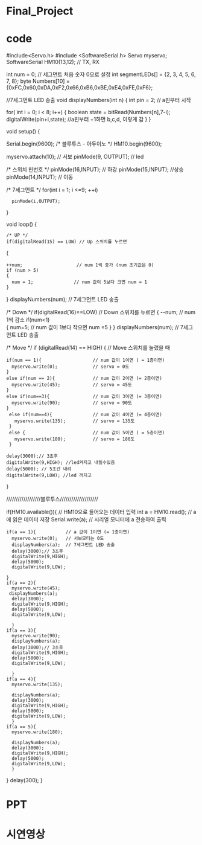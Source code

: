 # Final_Project


# code
#include<Servo.h>
#include <SoftwareSerial.h>
Servo myservo;
SoftwareSerial HM10(13,12); // TX, RX

int num = 0; // 세그먼트 처음 숫자 0으로 설정
int segmentLEDs[] = {2, 3, 4, 5, 6, 7, 8};
byte Numbers[10] = {0xFC,0x60,0xDA,0xF2,0x66,0xB6,0xBE,0xE4,0xFE,0xF6};

//7세그먼트 LED 송출
void displayNumbers(int n)
{
  int pin = 2; // a핀부터 시작
  
  for( int i = 0; i < 8; i++)
  {
    boolean state = bitRead(Numbers[n],7-i);
    digitalWrite(pin+i,state); //a핀부터 +1하면 b,c,d, 이렇게 감
  }
}


                 
void setup() 
{ 

  Serial.begin(9600);
  /* 블루투스 - 아두이노 */
  HM10.begin(9600);
  
  myservo.attach(10); // 서보
  pinMode(9, OUTPUT); // led
  
  
  /* 스위치 핀번호 */
  pinMode(16,INPUT); // 하강
  pinMode(15,INPUT); //상승
  pinMode(14,INPUT); // 이동
 
  /* 7세그먼트 */
  for(int i = 1; i <=9; ++i)
    
      pinMode(i,OUTPUT);
   
}

void loop() {
  
    /* UP */
    if(digitalRead(15) == LOW) // Up 스위치를 누르면
  {
    
    ++num;                    // num 1씩 증가 (num 초기값은 0)
    if (num > 5) 
    {
      num = 1;               // num 값이 5보다 크면 num = 1
    }
  }
  displayNumbers(num);      // 7세그먼트 LED 송출
  
  /* Down */
  if(digitalRead(16)==LOW)  // Down 스위치를 누르면
  { 
    --num;                 // num 1씩 감소
    if(num<1)              
    {
      num=5;              // num 값이 1보다 작으면 num =5
    }
  }
  displayNumbers(num);    // 7세그먼트 LED 송출

  /* Move */
  if (digitalRead(14) == HIGH) {    // Move 스위치를 눌렀을 때
    
    if(num == 1){                   // num 값이 1이면 ( = 1층이면) 
      myservo.write(0);             // servo = 0도
    }
    else if(num == 2){              // num 값이 2이면 (= 2층이면)
      myservo.write(45);            // servo = 45도
    } 
    else if(num==3){                // num 값이 3이면 (= 3층이면)
      myservo.write(90);            // servo = 90도
    }
     else if(num==4){               // num 값이 4이면 (= 4층이면)
       myservo.write(135);          // servo = 135도
     }
     else {                         // num 값이 5이면 ( = 5층이면)
       myservo.write(180);          // servo = 180도
     }
    
    delay(3000);// 3초후
    digitalWrite(9,HIGH); //led켜지고 내릴수있음
    delay(5000); // 5초간 내려
    digitalWrite(9,LOW); //led 꺼지고
  }

  //////////////////블루투스////////////////////

  if(HM10.available()){   // HM10으로 들어오는 데이터 입력
    int a = HM10.read();  // a에 읽은 데이터 저장
    Serial.write(a);      // 시리얼 모니터에 a 전송하여 출력
    
    if(a == 1){           // a 값이 1이면 (= 1층이면)
      myservo.write(0);   // 서보모터는 0도
      displayNumbers(a);  // 7세그먼트 LED 송출
      delay(3000);// 3초후
      digitalWrite(9,HIGH); 
      delay(5000); 
      digitalWrite(9,LOW); 
      
    }
    if(a == 2){
      myservo.write(45);
     displayNumbers(a);
      delay(3000);
      digitalWrite(9,HIGH); 
      delay(5000); 
      digitalWrite(9,LOW); 

      }
    if(a == 3){
      myservo.write(90);
      displayNumbers(a);
      delay(3000);// 3초후
      digitalWrite(9,HIGH); 
      delay(5000); 
      digitalWrite(9,LOW);

      }
    if(a == 4){
      myservo.write(135);
      
      displayNumbers(a);
      delay(3000);
      digitalWrite(9,HIGH); 
      delay(5000); 
      digitalWrite(9,LOW); 
      }
    if(a == 5){
      myservo.write(180);
      
      displayNumbers(a);
      delay(3000);
      digitalWrite(9,HIGH); 
      delay(5000); 
      digitalWrite(9,LOW); 
      }
      
  }
  delay(300);
  }
  
  
  
  
  
  # PPT
  
  
  
  
  # 시연영상
  
  
  
